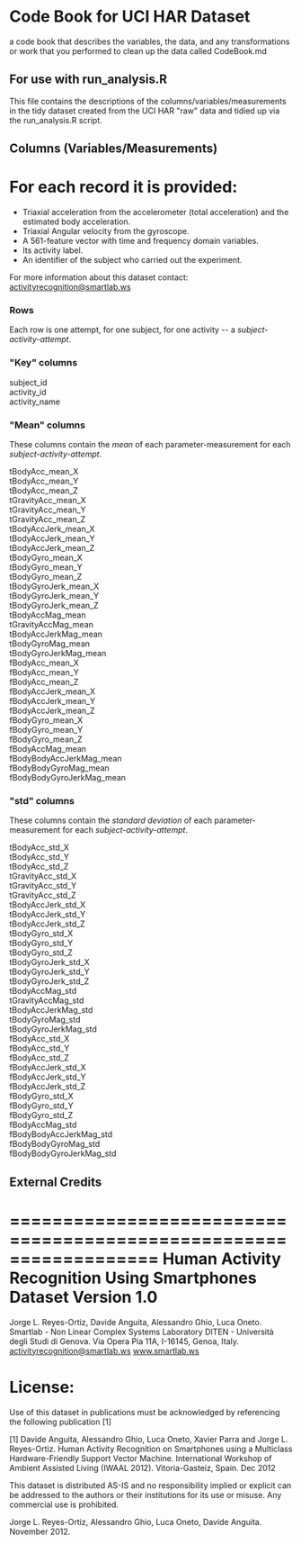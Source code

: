Code Book for UCI HAR Dataset
=============================

 a code book that describes the variables, the data, and any transformations or work that you performed to clean up the data called CodeBook.md

For use with run_analysis.R
---------------------------

This file contains the descriptions of the columns/variables/measurements
in the tidy dataset created from the UCI HAR "raw" data and tidied up
via the run_analysis.R script.

Columns (Variables/Measurements)
--------------------------------





For each record it is provided:
======================================

- Triaxial acceleration from the accelerometer (total acceleration) and the estimated body acceleration.
- Triaxial Angular velocity from the gyroscope. 
- A 561-feature vector with time and frequency domain variables. 
- Its activity label. 
- An identifier of the subject who carried out the experiment.


For more information about this dataset contact: activityrecognition@smartlab.ws


### Rows

Each row is one attempt, for one subject, for one 
activity -- a _subject-activity-attempt_.

### "Key" columns

subject_id  
activity_id  
activity_name  

### "Mean" columns

These columns contain the *mean* of each parameter-measurement for each
_subject-activity-attempt_.

tBodyAcc_mean_X  
tBodyAcc_mean_Y  
tBodyAcc_mean_Z  
tGravityAcc_mean_X  
tGravityAcc_mean_Y  
tGravityAcc_mean_Z  
tBodyAccJerk_mean_X  
tBodyAccJerk_mean_Y  
tBodyAccJerk_mean_Z  
tBodyGyro_mean_X  
tBodyGyro_mean_Y  
tBodyGyro_mean_Z  
tBodyGyroJerk_mean_X  
tBodyGyroJerk_mean_Y  
tBodyGyroJerk_mean_Z  
tBodyAccMag_mean  
tGravityAccMag_mean  
tBodyAccJerkMag_mean  
tBodyGyroMag_mean  
tBodyGyroJerkMag_mean  
fBodyAcc_mean_X  
fBodyAcc_mean_Y  
fBodyAcc_mean_Z  
fBodyAccJerk_mean_X  
fBodyAccJerk_mean_Y  
fBodyAccJerk_mean_Z  
fBodyGyro_mean_X  
fBodyGyro_mean_Y  
fBodyGyro_mean_Z  
fBodyAccMag_mean  
fBodyBodyAccJerkMag_mean  
fBodyBodyGyroMag_mean  
fBodyBodyGyroJerkMag_mean  

### "std" columns

These columns contain the *standard deviation* of each parameter-measurement
for each  _subject-activity-attempt_.

tBodyAcc_std_X  
tBodyAcc_std_Y  
tBodyAcc_std_Z  
tGravityAcc_std_X  
tGravityAcc_std_Y  
tGravityAcc_std_Z  
tBodyAccJerk_std_X  
tBodyAccJerk_std_Y  
tBodyAccJerk_std_Z  
tBodyGyro_std_X  
tBodyGyro_std_Y  
tBodyGyro_std_Z  
tBodyGyroJerk_std_X  
tBodyGyroJerk_std_Y  
tBodyGyroJerk_std_Z  
tBodyAccMag_std  
tGravityAccMag_std  
tBodyAccJerkMag_std  
tBodyGyroMag_std  
tBodyGyroJerkMag_std  
fBodyAcc_std_X  
fBodyAcc_std_Y  
fBodyAcc_std_Z  
fBodyAccJerk_std_X  
fBodyAccJerk_std_Y  
fBodyAccJerk_std_Z  
fBodyGyro_std_X  
fBodyGyro_std_Y  
fBodyGyro_std_Z  
fBodyAccMag_std  
fBodyBodyAccJerkMag_std  
fBodyBodyGyroMag_std  
fBodyBodyGyroJerkMag_std  

External Credits
----------------

==================================================================
Human Activity Recognition Using Smartphones Dataset
Version 1.0
==================================================================
Jorge L. Reyes-Ortiz, Davide Anguita, Alessandro Ghio, Luca Oneto.
Smartlab - Non Linear Complex Systems Laboratory
DITEN - Università degli Studi di Genova.
Via Opera Pia 11A, I-16145, Genoa, Italy.
activityrecognition@smartlab.ws
www.smartlab.ws


License:
========
Use of this dataset in publications must be acknowledged by referencing the following publication [1] 

[1] Davide Anguita, Alessandro Ghio, Luca Oneto, Xavier Parra and Jorge L. Reyes-Ortiz. Human Activity Recognition on Smartphones using a Multiclass Hardware-Friendly Support Vector Machine. International Workshop of Ambient Assisted Living (IWAAL 2012). Vitoria-Gasteiz, Spain. Dec 2012

This dataset is distributed AS-IS and no responsibility implied or explicit can be addressed to the authors or their institutions for its use or misuse. Any commercial use is prohibited.

Jorge L. Reyes-Ortiz, Alessandro Ghio, Luca Oneto, Davide Anguita. November 2012.
